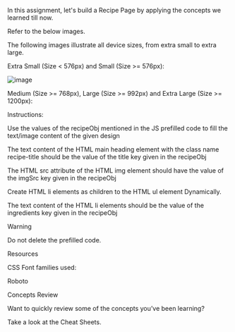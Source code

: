 In this assignment, let's build a Recipe Page by applying the concepts we learned till now.

Refer to the below images.

The following images illustrate all device sizes, from extra small to extra large.

Extra Small (Size < 576px) and Small (Size >= 576px):

![image](https://github.com/bukka5sandhya/RecipePage/assets/133884532/38cab29a-4319-4230-b69f-c794b92ee651)

Medium (Size >= 768px), Large (Size >= 992px) and Extra Large (Size >= 1200px):



Instructions:

Use the values of the recipeObj mentioned in the JS prefilled code to fill the text/image content of the given design

The text content of the HTML main heading element with the class name recipe-title should be the value of the title key given in the recipeObj

The HTML src attribute of the HTML img element should have the value of the imgSrc key given in the recipeObj

Create HTML li elements as children to the HTML ul element Dynamically.

The text content of the HTML li elements should be the value of the ingredients key given in the recipeObj

Warning

Do not delete the prefilled code.

Resources

CSS Font families used:

Roboto

Concepts Review

Want to quickly review some of the concepts you’ve been learning?

Take a look at the Cheat Sheets.

